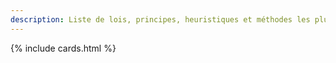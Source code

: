 ```yaml
---
description: Liste de lois, principes, heuristiques et méthodes les plus connues concernant l'ergonomie et la UX (User eXperience).
---
```


{% include cards.html %}
